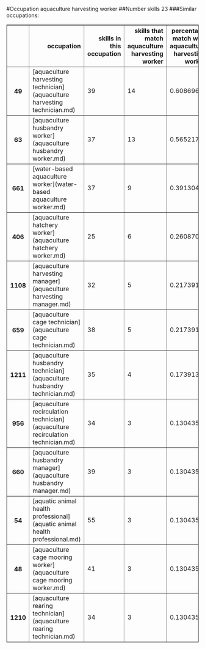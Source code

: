 #Occupation aquaculture harvesting worker
##Number skills 23
###Similar occupations:
<table border="1" class="dataframe">
  <thead>
    <tr style="text-align: right;">
      <th></th>
      <th>occupation</th>
      <th>skills in this occupation</th>
      <th>skills that match aquaculture harvesting worker</th>
      <th>percentage match with aquaculture harvesting worker</th>
      <th>skills not in aquaculture harvesting worker</th>
    </tr>
  </thead>
  <tbody>
    <tr>
      <th>49</th>
      <td>[aquaculture harvesting technician](aquaculture harvesting technician.md)</td>
      <td>39</td>
      <td>14</td>
      <td>0.608696</td>
      <td>25</td>
    </tr>
    <tr>
      <th>63</th>
      <td>[aquaculture husbandry worker](aquaculture husbandry worker.md)</td>
      <td>37</td>
      <td>13</td>
      <td>0.565217</td>
      <td>24</td>
    </tr>
    <tr>
      <th>661</th>
      <td>[water-based aquaculture worker](water-based aquaculture worker.md)</td>
      <td>37</td>
      <td>9</td>
      <td>0.391304</td>
      <td>28</td>
    </tr>
    <tr>
      <th>406</th>
      <td>[aquaculture hatchery worker](aquaculture hatchery worker.md)</td>
      <td>25</td>
      <td>6</td>
      <td>0.260870</td>
      <td>19</td>
    </tr>
    <tr>
      <th>1108</th>
      <td>[aquaculture harvesting manager](aquaculture harvesting manager.md)</td>
      <td>32</td>
      <td>5</td>
      <td>0.217391</td>
      <td>27</td>
    </tr>
    <tr>
      <th>659</th>
      <td>[aquaculture cage technician](aquaculture cage technician.md)</td>
      <td>38</td>
      <td>5</td>
      <td>0.217391</td>
      <td>33</td>
    </tr>
    <tr>
      <th>1211</th>
      <td>[aquaculture husbandry technician](aquaculture husbandry technician.md)</td>
      <td>35</td>
      <td>4</td>
      <td>0.173913</td>
      <td>31</td>
    </tr>
    <tr>
      <th>956</th>
      <td>[aquaculture recirculation technician](aquaculture recirculation technician.md)</td>
      <td>34</td>
      <td>3</td>
      <td>0.130435</td>
      <td>31</td>
    </tr>
    <tr>
      <th>660</th>
      <td>[aquaculture husbandry manager](aquaculture husbandry manager.md)</td>
      <td>39</td>
      <td>3</td>
      <td>0.130435</td>
      <td>36</td>
    </tr>
    <tr>
      <th>54</th>
      <td>[aquatic animal health professional](aquatic animal health professional.md)</td>
      <td>55</td>
      <td>3</td>
      <td>0.130435</td>
      <td>52</td>
    </tr>
    <tr>
      <th>48</th>
      <td>[aquaculture cage mooring worker](aquaculture cage mooring worker.md)</td>
      <td>41</td>
      <td>3</td>
      <td>0.130435</td>
      <td>38</td>
    </tr>
    <tr>
      <th>1210</th>
      <td>[aquaculture rearing technician](aquaculture rearing technician.md)</td>
      <td>34</td>
      <td>3</td>
      <td>0.130435</td>
      <td>31</td>
    </tr>
  </tbody>
</table>
